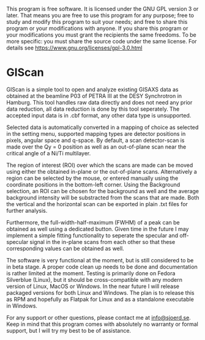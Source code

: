 This program is free software.
It is licensed under the GNU GPL version 3 or later.
That means you are free to use this program for any purpose;
free to study and modify this program to suit your needs;
and free to share this program or your modifications with anyone.
If you share this program or your modifications
you must grant the recipients the same freedoms.
To be more specific: you must share the source code under the same license.
For details see https://www.gnu.org/licenses/gpl-3.0.html

# GIScan
GIScan is a simple tool to open and analyze existing GISAXS data as obtained at the beamline P03 of PETRA III at the DESY Synchrotron in Hamburg. This tool handles raw data directly and does not need any prior data reduction, all data reduction is done by this tool seperately. The accepted input data is in .cbf format, any other data type is unsupported.

Selected data is automatically converted in a mapping of choice as selected in the setting menu, supported mapping types are detector positions in pixels, angular space and q-space. By default, a scan detector-scan is made over the Qy = 0 position as well as an out-of-plane scan near the critical angle of a Ni/Ti multilayer.  

The region of interest (ROI) over which the scans are made can be moved using either the obtained in-plane or the out-of-plane scans. Alternatively a region can be selected by the mouse, or entered manually using the coordinate positions in the bottom-left corner. Using the Background selection, an ROI can be chosen for the background as well and the average background intensity will be substracted from the scans that are made. Both the vertical and the horizontal scan can be exported in plain .txt files for further analysis. 

Furthermore, the full-width-half-maximum (FWHM) of a peak can be obtained as well using a dedicated button. Given time in the future I may implement a simple fitting functionality to seperate the specular and off-specular signal in the in-plane scans from each other so that these corresponding values can be obtained as well.

The software is very functional at the moment, but is still considered to be in beta stage. A proper code clean up needs to be done and documentation is rather limited at the moment. Testing is primarily done on Fedora Silverblue (Linux), but it should be cross-compatible with any modern version of Linux, MacOS or Windows. In the near future I will release packaged versions for both Linux and Windows. The plan is to release this as RPM and hopefully as Flatpak for Linux and as a standalone executable in Windows.

For any support or other questions, please contact me at info@sjoerd.se. Keep in mind that this program comes with 
absolutely no warranty or formal support, but I will try my best to be of assistance. 
